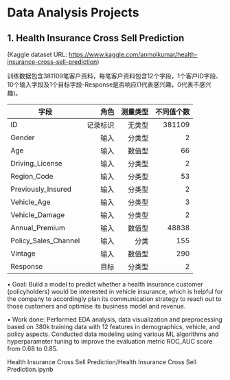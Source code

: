 # Data Analysis Projects
## 1. Health Insurance Cross Sell Prediction 
(Kaggle dataset URL: https://www.kaggle.com/anmolkumar/health-insurance-cross-sell-prediction)

训练数据包含381109笔客户资料，每笔客户资料包含12个字段，1个客户ID字段、10个输入字段及1个目标字段-Response是否响应(1代表感兴趣，0代表不感兴趣)。

字段|角色|测量类型|不同值个数
---|---:|--:|--:
ID |记录标识|无类型|381109
Gender |输入|分类型|2
Age |输入|数值型|66
Driving_License |输入|分类型|2
Region_Code |输入|分类型|53
Previously_Insured |输入|分类型|2
Vehicle_Age |输入|分类型|3
Vehicle_Damage |输入|分类型|2
Annual_Premium |输入|数值型|48838
Policy_Sales_Channel |输入|分类|155
Vintage |输入|数值型|290
Response |目标|分类型|2

•	Goal: Build a model to predict whether a health insurance customer (policyholders) would be interested in vehicle insurance, which is helpful for the company to accordingly plan its communication strategy to reach out to those customers and optimise its business model and revenue.

•	Work done: Performed EDA analysis, data visualization and preprocessing based on 380k training data with 12 features in demographics, vehicle, and policy aspects. Conducted data modeling using various ML algorithms and hyperparameter tuning to improve the evaluation metric ROC_AUC score from 0.68 to 0.85.

Health Insurance Cross Sell Prediction/Health Insurance Cross Sell Prediction.ipynb

